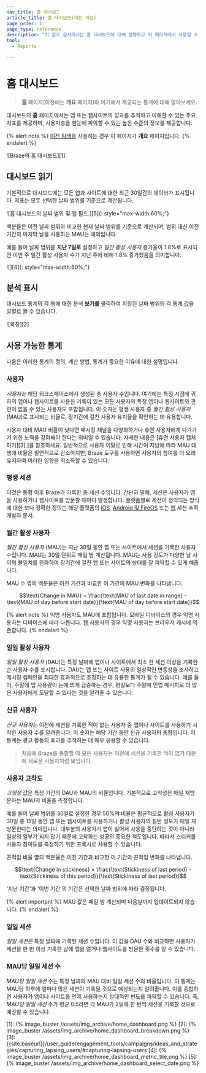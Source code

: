 ```yaml
---
nav_title: 홈 대시보드
article_title: 홈 대시보드(이전 개요)
page_order: 1
page_type: reference
description: "이 참조 문서에서는 홈 대시보드에 대해 설명하고 이 페이지에서 사용할 수 있는 통계에 대한 정의를 제공합니다."
tool: 
  - Reports

---
```


# 홈 대시보드

> **홈** 페이지(이전에는 **개요** 페이지)와 여기에서 제공되는 통계에 대해 알아보세요.

대시보드의 **홈** 페이지에서는 앱 또는 웹사이트의 성과를 추적하고 이해할 수 있는 주요 지표를 제공하며, 사용자층을 한눈에 파악할 수 있는 높은 수준의 정보를 제공합니다.

{% alert note %}
[이전 탐색을]({{site.baseurl}}/navigation) 사용하는 경우 이 페이지가 **개요** 페이지입니다.
{% endalert %}

![Braze의 홈 대시보드][1]

## 대시보드 읽기

기본적으로 대시보드에는 모든 앱과 사이트에 대한 최근 30일간의 데이터가 표시됩니다. 지표는 모두 선택한 날짜 범위를 기준으로 계산됩니다.

![홈 대시보드의 날짜 범위 및 앱 필드.][5]{: style="max-width:60%;"}

백분율은 이전 날짜 범위와 비교한 현재 날짜 범위를 기준으로 계산되며, 범위 대신 이전 기간의 마지막 날을 사용하는 MAU는 예외입니다. 

예를 들어 날짜 범위를 **지난 7일로** 설정하고 *일간 활성 사용자* 증가율이 1.8%로 표시되면 이번 주 일간 활성 사용자 수가 지난 주에 비해 1.8% 증가했음을 의미합니다.

![][4]{: style="max-width:60%;"}

## 분석 표시

대시보드 통계의 각 행에 대한 분석 **보기를** 클릭하여 지정된 날짜 범위의 각 통계 값을 일별로 볼 수 있습니다.

![확장][2]

## 사용 가능한 통계

다음은 이러한 통계의 정의, 계산 방법, 통계가 중요한 이유에 대한 설명입니다.

### 사용자

*사용자는* 해당 워크스페이스에서 생성된 총 사용자 수입니다. 여기에는 특정 시점에 귀하의 앱이나 웹사이트를 사용한 기록이 있는 모든 사용자와 특정 앱이나 웹사이트와 관련이 없을 수 있는 사용자도 포함됩니다. 이 숫자는 평생 사용자 중 *월간 활성 사용자* (MAU)로 표시되는 비율로, 장기간에 걸친 사용자 유지율을 확인하는 데 유용합니다.

사용자 대비 MAU 비율이 낮다면 메시징 채널을 다양화하거나 휴면 사용자에게 다가가기 위한 노력을 강화해야 한다는 의미일 수 있습니다. 자세한 내용은 \[휴면 사용자 캡처하기][3] ]를 참조하세요. 일반적으로 사용자 이탈로 인해 시간이 지남에 따라 MAU 대 생애 비율은 필연적으로 감소하지만, Braze 도구를 사용하면 사용자의 참여를 더 오래 유지하여 이러한 영향을 최소화할 수 있습니다.

### 평생 세션

이것은 통합 이후 Braze가 기록한 총 세션 수입니다. 간단히 말해, 세션은 사용자가 앱을 사용하거나 웹사이트를 방문할 때마다 발생합니다. 플랫폼별로 세션이 정의되는 방식에 대한 보다 정확한 정의는 해당 플랫폼의
[iOS]({{site.baseurl}}/developer_guide/platform_integration_guides/swift/analytics/tracking_sessions/), [Android 및 FireOS]({{site.baseurl}}/developer_guide/platform_integration_guides/android/analytics/tracking_sessions/) 또는 [웹]({{site.baseurl}}/developer_guide/platform_integration_guides/web/analytics/tracking_sessions/) 세션 추적 개발자 문서.

### 월간 활성 사용자

*월간 활성 사용자* (MAU)는 지난 30일 동안 앱 또는 사이트에서 세션을 기록한 사용자 수입니다. MAU는 30일 단위로 매일 밤 계산됩니다. MAU는 사용 강도가 다양한 날 사이의 불일치를 완화하여 장기간에 걸친 앱 또는 사이트의 상태를 잘 파악할 수 있게 해줍니다.

MAU 수 옆의 백분율은 이전 기간과 비교한 이 기간의 MAU 변화를 나타냅니다.

$$\text{Change in MAU} = \frac{\text{MAU of last date in range} - \text{MAU of day before start date}}{\text{MAU of day before start date}}$$

{% alert note %}
익명 사용자도 MAU에 포함됩니다. 모바일 디바이스의 경우 익명 사용자는 디바이스에 따라 다릅니다. 웹 사용자의 경우 익명 사용자는 브라우저 캐시에 의존합니다.
{% endalert %}

### 일일 활성 사용자

*일일 활성 사용자* (DAU)는 특정 날짜에 앱이나 사이트에서 최소 한 세션 이상을 기록한 순 사용자 수를 표시합니다. DAU는 앱 또는 사이트 사용의 일상적인 변동성을 조사하고 메시징 캠페인을 최대한 효과적으로 조정하는 데 유용한 통계가 될 수 있습니다. 예를 들어, 주말에 앱 사용량이 눈에 띄게 급증하는 경우, 평일보다 주말에 인앱 메시지로 더 많은 사용자에게 도달할 수 있다는 것을 알려줄 수 있습니다.

### 신규 사용자

*신규 사용자는* 이전에 세션을 기록한 적이 없는 사용자 중 앱이나 사이트를 사용하기 시작한 사용자 수를 알려줍니다. 이 숫자는 해당 기간 동안 신규 사용자의 총합입니다. 이 통계는 광고 활동의 효과를 추적하는 데 매우 유용할 수 있습니다.

> 처음에 Braze를 통합할 때 모든 사용자는 이전에 세션을 기록한 적이 없기 때문에 새로운 사용자처럼 보입니다.

### 사용자 고착도

*고정성* 값은 특정 기간의 DAU와 MAU의 비율입니다. 기본적으로 고착성은 매일 재방문하는 MAU의 비율을 측정합니다.

예를 들어 날짜 범위를 30일로 설정한 경우 50%의 비율은 평균적으로 활성 사용자가 30일 중 15일 동안 앱 또는 웹사이트를 사용하거나 활성 사용자의 절반 정도가 매일 재방문한다는 의미입니다. 대부분의 사용자가 앱이 싫어서 사용을 중단하는 것이 아니라 일상의 일부가 되지 않기 때문에 고착화는 성공의 중요한 척도입니다. 따라서 스티커를 사용자 참여도를 측정하기 위한 프록시로 사용할 수 있습니다.

끈적임 비율 옆의 백분율은 이전 기간과 비교한 이 기간의 끈적임 변화를 나타냅니다.

$$\text{Change in stickiness} = \frac{\text{Stickiness of last period} - \text{Stickiness of this period}}{\text{Stickiness of last period}}$$

'지난 기간'과 '이번 기간'의 기간은 선택한 날짜 범위에 따라 결정됩니다.

{% alert important %}
MAU 값은 매일 밤 계산되며 다음날까지 업데이트되지 않습니다.
{% endalert %}

### 일일 세션

*일일 세션은* 특정 날짜에 기록된 세션 수입니다. 이 값을 DAU 수와 비교하면 사용자가 세션을 한 번 이상 기록한 날에 앱을 열거나 웹사이트를 방문한 횟수를 알 수 있습니다.

### MAU당 일일 세션 수

*MAU당 일일 세션* 수는 특정 날짜의 MAU 대비 일일 세션 수의 비율입니다. 이 통계는 MAU당 하루에 얼마나 많은 세션이 기록될 것으로 예상되는지 알려줍니다. 이를 종합하면 사용자가 앱이나 사이트를 언제 사용하는지 상대적인 빈도를 파악할 수 있습니다. 즉, *MAU당 일일 세션* 수가 평균 0.5라면 각 MAU가 2일에 한 번씩 세션을 기록할 것으로 예상할 수 있습니다.  

[1]: {% image_buster /assets/img_archive/home_dashboard.png %}
[2]: {% image_buster /assets/img_archive/home_dashboard_breakdown.png %}
[3]: {{site.baseurl}}/user_guide/engagement_tools/campaigns/ideas_and_strategies/capturing_lapsing_users/#capturing-lapsing-users
[4]: {% image_buster /assets/img_archive/home_dashboard_metric_tile.png %}
[5]: {% image_buster /assets/img_archive/home_dashboard_select_date.png %}